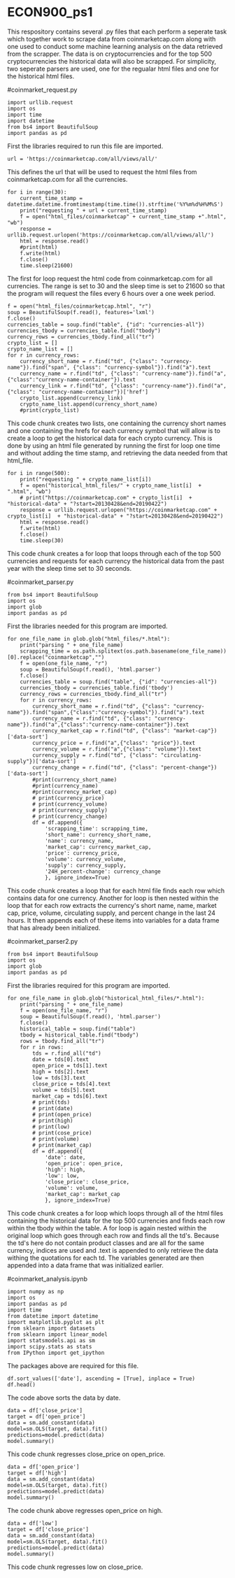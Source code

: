 # ECON900_ps1

This respository contains several .py files that each perform a seperate task which together work to scrape data from
coinmarketcap.com along with one used to conduct some machine learning analysis on the data retrieved from the scrapper.
The data is on cryptocurrencies and for the top 500 cryptocurrencies the historical data will also be scrapped. 
For simplicity, two seperate parsers are used, one for the regualar html files and one for the historical html files.



#coinmarket_request.py

```
import urllib.request
import os
import time
import datetime
from bs4 import BeautifulSoup
import pandas as pd 
```
First the libraries required to run this file are imported.


```
url = 'https://coinmarketcap.com/all/views/all/'
```
This defines the url that will be used to request the html files from coinmarketcap.com for all the currencies. 


```
for i in range(30):
	current_time_stamp = datetime.datetime.fromtimestamp(time.time()).strftime('%Y%m%d%H%M%S')
	print("requesting " + url + current_time_stamp)
	f = open("html_files/coinmarketcap" + current_time_stamp +".html", "wb")
	response = urllib.request.urlopen('https://coinmarketcap.com/all/views/all/')
	html = response.read()
	#print(html)
	f.write(html)
	f.close()
	time.sleep(21600)

```
The first for loop request the html code from coinmarketcap.com for all currencies. The range is set to 30 and the sleep
time is set to 21600 so that the program will request the files every 6 hours over a one week period. 
 
 
```
f = open("html_files/coinmarketcap.html", "r")
soup = BeautifulSoup(f.read(), features='lxml')
f.close()
currencies_table = soup.find("table", {"id": "currencies-all"})
currencies_tbody = currencies_table.find("tbody")
currency_rows = currencies_tbody.find_all("tr")
crypto_list = []
crypto_name_list = []
for r in currency_rows:
	currency_short_name = r.find("td", {"class": "currency-name"}).find("span", {"class": "currency-symbol"}).find("a").text
	currency_name = r.find("td", {"class": "currency-name"}).find("a",{"class":"currency-name-container"}).text
	currency_link = r.find("td", {"class": "currency-name"}).find("a", {"class": "currency-name-container"})['href']
	crypto_list.append(currency_link)
	crypto_name_list.append(currency_short_name)
	#print(crypto_list)
```
This code chunk creates two lists, one containing the currency short names and one containing the hrefs for each currency
symbol that will allow is to create a loop to get the historical data for each crypto currency. This is done by using an
html file generated by running the first for loop one time and without adding the time stamp, and retrieving the data needed
from that html_file.


```
for i in range(500):
	print("requesting " + crypto_name_list[i])
	f = open("historical_html_files/" + crypto_name_list[i]  + ".html", "wb")
	# print("https://coinmarketcap.com" + crypto_list[i]  + "historical-data" + "?start=20130428&end=20190422")
	response = urllib.request.urlopen("https://coinmarketcap.com" + crypto_list[i]  + "historical-data" + "?start=20130428&end=20190422")
	html = response.read()
	f.write(html)
	f.close()
	time.sleep(30)
```
This code chunk creates a for loop that loops through each of the top 500 currencies and requests for each currency the 
historical data from the past year with the sleep time set to 30 seconds. 



#coinmarket_parser.py

```
from bs4 import BeautifulSoup
import os
import glob
import pandas as pd
```
First the libraries needed for this program are imported.


```
for one_file_name in glob.glob("html_files/*.html"):
	print("parsing " + one_file_name)
	scrapping_time = os.path.splitext(os.path.basename(one_file_name))[0].replace("coinmarketcap","")
	f = open(one_file_name, "r")
	soup = BeautifulSoup(f.read(), 'html.parser')
	f.close()
	currencies_table = soup.find("table", {"id": "currencies-all"})
	currencies_tbody = currencies_table.find('tbody')
	currency_rows = currencies_tbody.find_all("tr")
	for r in currency_rows:
		currency_short_name = r.find("td", {"class": "currency-name"}).find("span",{"class":"currency-symbol"}).find("a").text
		currency_name = r.find("td", {"class": "currency-name"}).find("a",{"class":"currency-name-container"}).text
		currency_market_cap = r.find("td", {"class": "market-cap"})['data-sort']
		currency_price = r.find("a",{"class": "price"}).text
		currency_volume = r.find("a",{"class": "volume"}).text
		currency_supply = r.find("td", {"class": "circulating-supply"})['data-sort']
		currency_change = r.find("td", {"class": "percent-change"})['data-sort']
		#print(currency_short_name)
		#print(currency_name)
		#print(currency_market_cap)
		# print(currency_price)
		# print(currency_volume)
		# print(currency_supply)
		# print(currency_change)
		df = df.append({
			'scrapping_time': scrapping_time,
			'short_name': currency_short_name,
			'name': currency_name,
			'market_cap': currency_market_cap,
			'price': currency_price,
			'volume': currency_volume,
			'supply': currency_supply,
			'24H_percent-change': currency_change
			}, ignore_index=True)
```
This code chunk creates a loop that for each html file finds each row which contains data for one currency. Another for loop 
is then nested within the loop that for each row extracts the currency's short name, name, market cap, price, volume, 
circulating supply, and percent change in the last 24 hours. It then appends each of these items into variables for a data 
frame that has already been initialized. 



#coinmarket_parser2.py

```
from bs4 import BeautifulSoup
import os
import glob
import pandas as pd
```
First the libraries required for this program are imported. 


```
for one_file_name in glob.glob("historical_html_files/*.html"):
	print("parsing " + one_file_name)
	f = open(one_file_name, "r")
	soup = BeautifulSoup(f.read(), 'html.parser')
	f.close()
	historical_table = soup.find("table")
	tbody = historical_table.find("tbody")
	rows = tbody.find_all("tr")
	for r in rows:
		tds = r.find_all("td")
		date = tds[0].text
		open_price = tds[1].text
		high = tds[2].text
		low = tds[3].text
		close_price = tds[4].text
		volume = tds[5].text
		market_cap = tds[6].text
		# print(tds)
		# print(date)
		# print(open_price)
		# print(high)
		# print(low)
		# print(cose_price)
		# print(volume)
		# print(market_cap)
		df = df.append({
			'date': date,
			'open_price': open_price,
			'high': high,
			'low': low,
			'close_price': close_price,
			'volume': volume,
			'market_cap': market_cap
			}, ignore_index=True)
```
This code chunk creates a for loop which loops through all of the html files containing the historical data for the top 500
currencies and finds each row within the tbody within the table. A for loop is again nested within the original loop which 
goes through each row and finds all the td's. Because the td's here do not contain product classes and are all for the same
currency, indices are used and .text is appended to only retrieve the data withing the quotations for each td. The variables
generated are then appended into a data frame that was initialized earlier. 



#coinmarket_analysis.ipynb

```
import numpy as np
import os
import pandas as pd
import time
from datetime import datetime
import matplotlib.pyplot as plt
from sklearn import datasets
from sklearn import linear_model
import statsmodels.api as sm
import scipy.stats as stats
from IPython import get_ipython
```
The packages above are required for this file.


```
df.sort_values(['date'], ascending = [True], inplace = True)
df.head()
```
The code above sorts the data by date. 


```
data = df['close_price']
target = df['open_price']
data = sm.add_constant(data)
model=sm.OLS(target, data).fit()
predictions=model.predict(data)
model.summary()
```
This code chunk regresses close_price on open_price.


```
data = df['open_price']
target = df['high']
data = sm.add_constant(data)
model=sm.OLS(target, data).fit()
predictions=model.predict(data)
model.summary()
```
The code chunk above regresses open_price on high.


```
data = df['low']
target = df['close_price']
data = sm.add_constant(data)
model=sm.OLS(target, data).fit()
predictions=model.predict(data)
model.summary()
```
This code chunk regresses low on close_price.




  




 
